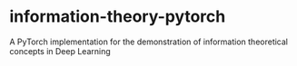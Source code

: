 # information-theory-pytorch
A PyTorch implementation for the demonstration of information theoretical concepts in Deep Learning
